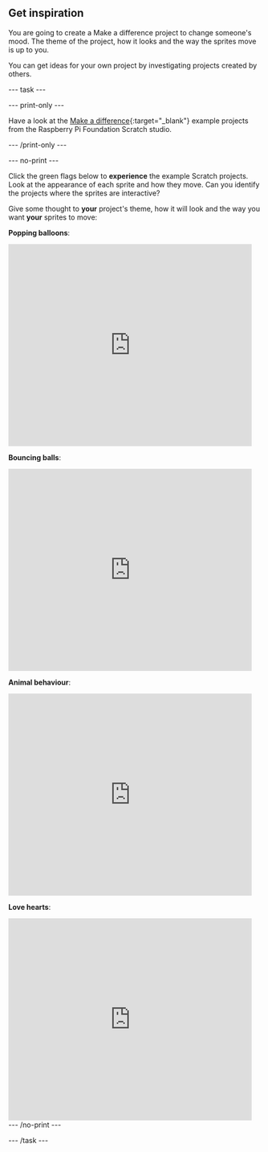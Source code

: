## Get inspiration

You are going to create a Make a difference project to change someone's mood. The theme of the project, how it looks and the way the sprites move is up to you. 

You can get ideas for your own project by investigating projects created by others.

--- task ---

--- print-only ---

Have a look at the [Make a difference](https://scratch.mit.edu/studios/27756161){:target="_blank"} example projects from the Raspberry Pi Foundation Scratch studio.

--- /print-only ---

--- no-print ---

Click the green flags below to **experience** the example Scratch projects. Look at the appearance of each sprite and how they move. Can you identify the projects where the sprites are interactive?

Give some thought to **your** project's theme, how it will look and the way you want **your** sprites to move:

**Popping balloons**:
<div class="scratch-preview">
  <iframe src="https://scratch.mit.edu/projects/435808726/embed" allowtransparency="true" width="485" height="402" frameborder="0" scrolling="no" allowfullscreen></iframe>
</div>

**Bouncing balls**:
<div class="scratch-preview">
  <iframe allowtransparency="true" width="485" height="402" src="https://scratch.mit.edu/projects/embed/425675232/?autostart=false" frameborder="0"></iframe>
</div>

**Animal behaviour**:
<div class="scratch-preview">
  <iframe allowtransparency="true" width="485" height="402" src="https://scratch.mit.edu/projects/embed/433177517/?autostart=false" frameborder="0"></iframe>
</div>

**Love hearts**:
<div class="scratch-preview">
  <iframe allowtransparency="true" width="485" height="402" src="https://scratch.mit.edu/projects/embed/408665598/?autostart=false" frameborder="0"></iframe>
</div>
--- /no-print ---

--- /task ---
